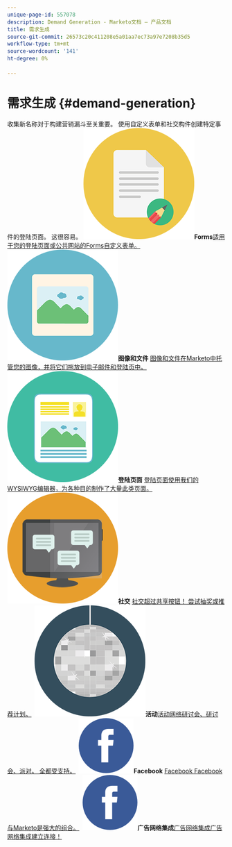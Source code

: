 ```yaml
---
unique-page-id: 557078
description: Demand Generation - Marketo文档 — 产品文档
title: 需求生成
source-git-commit: 26573c20c411208e5a01aa7ec73a97e7208b35d5
workflow-type: tm+mt
source-wordcount: '141'
ht-degree: 0%

---
```



# 需求生成 {#demand-generation}

收集新名称对于构建营销漏斗至关重要。 使用自定义表单和社交构件创建特定事件的登陆页面。 这很容易。
**![Forms](assets/documents-bookmarks-16.png)Forms**&#x200B;[适用于您的登陆页面或公共网站的Forms自定义表单。](https://docs.marketo.com/display/DOCS/Forms)     **&#x200B; ![图像和文件](assets/graphic-design-tools-06.png)图像和文件** [图像和文件在Marketo中托管您的图像，并将它们拖放到电子邮件和登陆页中。](https://docs.marketo.com/display/DOCS/Images+and+Files)     **&#x200B; ![登陆页面](assets/office-artboard-80.png)登陆页面** [登陆页面使用我们的WYSIWYG编辑器，为各种目的制作了大量此类页面。](https://docs.marketo.com/pages/viewpage.action?pageId=2359689)     **&#x200B; ![社交](assets/chat-messages-18.png)社交** [社交超过共享按钮！ 尝试抽奖或推荐计划。](https://docs.marketo.com/display/DOCS/Social)     **&#x200B; ![活动](assets/party-10.png)活动**&#x200B;[活动网络研讨会、研讨会、派对。 全都受支持。](https://docs.marketo.com/pages/viewpage.action?pageId=2949755)     **&#x200B; ![Facebook](assets/facebook-icon.png)Facebook** [Facebook Facebook与Marketo是强大的组合。](https://docs.marketo.com/display/DOCS/Facebook)     **&#x200B; ![广告网络集成](assets/facebook-icon.png)广告网络集成**&#x200B;[广告网络集成广告网络集成建立连接！](https://docs.marketo.com/display/DOCS/Ad+Network+Integrations)
